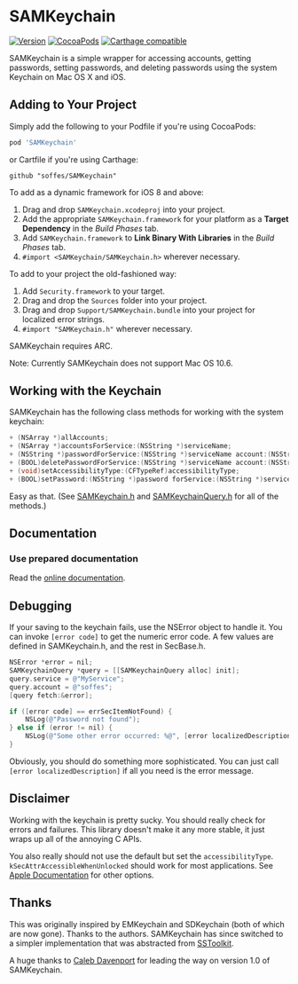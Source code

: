 # SAMKeychain

[![Version](https://img.shields.io/github/release/soffes/SAMKeychain.svg)](https://github.com/soffes/SAMKeychain/releases)
[![CocoaPods](https://img.shields.io/cocoapods/v/SAMKeychain.svg)](https://cocoapods.org/pods/SAMKeychain)
[![Carthage compatible](https://img.shields.io/badge/Carthage-compatible-4BC51D.svg?style=flat)](https://github.com/Carthage/Carthage)

SAMKeychain is a simple wrapper for accessing accounts, getting passwords, setting passwords, and deleting passwords using the system Keychain on Mac OS X and iOS.

## Adding to Your Project

Simply add the following to your Podfile if you're using CocoaPods:

``` ruby
pod 'SAMKeychain'
```

or Cartfile if you're using Carthage:

```
github "soffes/SAMKeychain"
```

To add as a dynamic framework for iOS 8 and above:

1. Drag and drop `SAMKeychain.xcodeproj` into your project.
2. Add the appropriate `SAMKeychain.framework` for your platform as a **Target Dependency** in the _Build Phases_ tab.
3. Add `SAMKeychain.framework` to **Link Binary With Libraries** in the _Build Phases_ tab.
4. `#import <SAMKeychain/SAMKeychain.h>` wherever necessary.

To add to your project the old-fashioned way:

1. Add `Security.framework` to your target.
2. Drag and drop the `Sources` folder into your project.
3. Drag and drop `Support/SAMKeychain.bundle` into your project for localized error strings.
3. `#import "SAMKeychain.h"` wherever necessary.

SAMKeychain requires ARC.

Note: Currently SAMKeychain does not support Mac OS 10.6.

## Working with the Keychain

SAMKeychain has the following class methods for working with the system keychain:

```objective-c
+ (NSArray *)allAccounts;
+ (NSArray *)accountsForService:(NSString *)serviceName;
+ (NSString *)passwordForService:(NSString *)serviceName account:(NSString *)account;
+ (BOOL)deletePasswordForService:(NSString *)serviceName account:(NSString *)account;
+ (void)setAccessibilityType:(CFTypeRef)accessibilityType;
+ (BOOL)setPassword:(NSString *)password forService:(NSString *)serviceName account:(NSString *)account;
```

Easy as that. (See [SAMKeychain.h](https://github.com/soffes/samkeychain/blob/master/Sources/SAMKeychain.h) and [SAMKeychainQuery.h](https://github.com/soffes/samkeychain/blob/master/Sources/SAMKeychainQuery.h) for all of the methods.)


## Documentation

### Use prepared documentation

Read the [online documentation](http://cocoadocs.org/docsets/SAMKeychain).

## Debugging

If your saving to the keychain fails, use the NSError object to handle it. You can invoke `[error code]` to get the numeric error code. A few values are defined in SAMKeychain.h, and the rest in SecBase.h.

```objective-c
NSError *error = nil;
SAMKeychainQuery *query = [[SAMKeychainQuery alloc] init];
query.service = @"MyService";
query.account = @"soffes";
[query fetch:&error];

if ([error code] == errSecItemNotFound) {
    NSLog(@"Password not found");
} else if (error != nil) {
	NSLog(@"Some other error occurred: %@", [error localizedDescription]);
}
```

Obviously, you should do something more sophisticated. You can just call `[error localizedDescription]` if all you need is the error message.

## Disclaimer

Working with the keychain is pretty sucky. You should really check for errors and failures. This library doesn't make it any more stable, it just wraps up all of the annoying C APIs.

You also really should not use the default but set the `accessibilityType`.
`kSecAttrAccessibleWhenUnlocked` should work for most applications. See
[Apple Documentation](https://developer.apple.com/library/ios/DOCUMENTATION/Security/Reference/keychainservices/Reference/reference.html#//apple_ref/doc/constant_group/Keychain_Item_Accessibility_Constants)
for other options.

## Thanks

This was originally inspired by EMKeychain and SDKeychain (both of which are now gone). Thanks to the authors. SAMKeychain has since switched to a simpler implementation that was abstracted from [SSToolkit](http://sstoolk.it).

A huge thanks to [Caleb Davenport](https://github.com/calebd) for leading the way on version 1.0 of SAMKeychain.
